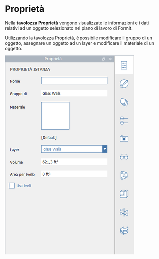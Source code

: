 # Proprietà

Nella **tavolozza Proprietà** vengono visualizzate le informazioni e i dati relativi ad un oggetto selezionato nel piano di lavoro di FormIt.

Utilizzando la tavolozza Proprietà, è possibile modificare il gruppo di un oggetto, assegnare un oggetto ad un layer e modificare il materiale di un oggetto.

![](../.gitbook/assets/properties_palette.png)



